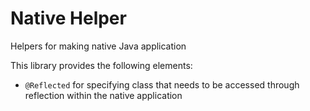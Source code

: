 # Native Helper

Helpers for making native Java application 

This library provides the following elements:
- `@Reflected` for specifying class that needs to be accessed through reflection within the native application

